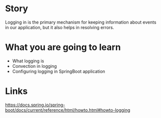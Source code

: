 # Story
Logging in is the primary mechanism for keeping information about events in our application, but it also helps in resolving errors.

# What you are going to learn
- What logging is
- Convection in logging
- Configuring logging in SpringBoot application

# Links
https://docs.spring.io/spring-boot/docs/current/reference/html/howto.html#howto-logging